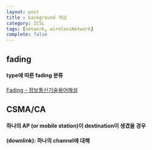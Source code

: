 ```yaml
---
layout: post
title : background 개념
category: ICSL
tags: [network, wirelessNetwork]
complete: false
---
```


## fading

#### type에 따른 fading 분류
[Fading - 정보통신기술용어해설](http://www.ktword.co.kr/abbr_view.php?m_temp1=641)


## CSMA/CA


#### 하나의 AP (or mobile station)이 destination이 생겼을 경우


#### (downlink): 하나의 channel에 대해 